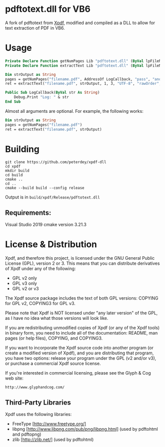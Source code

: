 # pdftotext.dll for VB6

A fork of pdftotext from [Xpdf](http://www.xpdfreader.com/ "Xpdf"), modified and compiled as a DLL to allow for text extraction of PDF in VB6.

# Usage
```vb
Private Declare Function getNumPages Lib "pdftotext.dll" (ByVal lpFileName As String, Optional ByVal lpLogCallbackFunc As Long, Optional ByVal lpOwnerPassword As String, Optional ByVal lpUserPassword As String) As Integer
Private Declare Function extractText Lib "pdftotext.dll" (ByVal lpFileName As String, ByRef lpTextOutput As String, Optional ByVal iFirstPage As Integer, Optional ByVal iLastPage As Integer, Optional ByVal lpTextOutEnc As String, Optional ByVal lpLayout As String, Optional ByVal lpLogCallbackFunc As Long, Optional ByVal lpOwnerPassword As String, Optional ByVal lpUserPassword As String) As Integer

Dim strOutput as String
pages = getNumPages("filename.pdf", AddressOf LogCallback, "pass", "anotherpass")
ret = extractText("filename.pdf", strOutput, 1, 3, "UTF-8", "rawOrder", AddressOf LogCallback, "pass", "anotherpass")

Public Sub LogCallback(ByVal str As String)
	Debug.Print "Log: " & str
End Sub
```

Almost all arguments are optional.  For example, the following works:
```vb
Dim strOutput as String
pages = getNumPages("filename.pdf")
ret = extractText("filename.pdf", strOutput)
```

# Building
```console
git clone https://github.com/peterdey/xpdf-dll
cd xpdf
mkdir build
cd build 
cmake ..
cd ..
cmake --build build --config release
```
Output is in `build/xpdf/Release/pdftotext.dll`

## Requirements:

Visual Studio 2019
cmake version 3.21.3


# License & Distribution

Xpdf, and therefore this project, is licensed under the GNU General Public License (GPL), version 2
or 3.  This means that you can distribute derivatives of Xpdf under
any of the following:
  - GPL v2 only
  - GPL v3 only
  - GPL v2 or v3

The Xpdf source package includes the text of both GPL versions:
COPYING for GPL v2, COPYING3 for GPL v3.

Please note that Xpdf is NOT licensed under "any later version" of the
GPL, as I have no idea what those versions will look like.

If you are redistributing unmodified copies of Xpdf (or any of the
Xpdf tools) in binary form, you need to include all of the
documentation: README, man pages (or help files), COPYING, and
COPYING3.

If you want to incorporate the Xpdf source code into another program
(or create a modified version of Xpdf), and you are distributing that
program, you have two options: release your program under the GPL (v2
and/or v3), or purchase a commercial Xpdf source license.

If you're interested in commercial licensing, please see the Glyph &
Cog web site:

    http://www.glyphandcog.com/

## Third-Party Libraries

Xpdf uses the following libraries:
* FreeType [http://www.freetype.org/]
* libpng [http://www.libpng.com/pub/png/libpng.html] (used by pdftohtml
  and pdftopng)
* zlib [http://zlib.net/] (used by pdftohtml)
